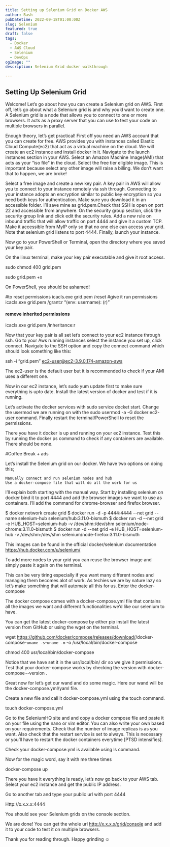 ```yaml
---
title: Setting up Selenium Grid on Docker AWS
author: Bash
pubDatetime: 2022-09-18T01:00:00Z
slug: Selenium
featured: true
draft: false
tags:
  - Docker
  - AWS Cloud
  - Selenium
  - DevOps
ogImage: ""
description: Selenium Grid docker walkthrough

---
```

## Setting Up Selenium Grid 

Welcome! Let’s go about how you can create a Selenium grid on AWS. First off, let’s go about what a Selenium grid is and why you’d want to create one. A Selenium grid is a node that allows you to connect to one or more browsers. It acts as a proxy server that you can use to test your code on multiple browsers in parallel.

Enough theory, let’s get practical! First off you need an AWS account that you can create for free. AWS provides you with instances called Elastic Cloud Compute(ec2) that act as a virtual machine on the cloud. We will create an ec2 instance and install docker in it. Navigate to the launch instances section in your AWS. Select an Amazon Machine Image(AMI) that acts as your “iso file" in the cloud. Select the free tier eligible image. This is important because select any other image will raise a billing. We don’t want that to happen, we are broke!

Select a free image and create a new key pair. A key pair in AWS will allow you to connect to your instance remotely via ssh through. Connecting to your instance adopts an encryption similar to public key encryption so you need both keys for authentication. Make sure you download it in an accessible folder. I’ll save mine as grid.pem.Check that SSH is open on port 22 and accessible from anywhere. On the security group section, click the security group link and click edit the security rules. Add a new rule on inbound traffic that will allow traffic on port 4444 and give it a custom TCP. Make it accessible from MyIP only so that no one else can access your grid. Note that selenium grid listens to port 4444. Finally, launch your instance.

Now go to your PowerShell or Terminal, open the directory where you saved your key pair.

On the linux terminal, make your key pair executable and give it root access.

sudo chmod 400 grid.pem

sudo grid.pem +x

On PowerShell, you should be ashamed!

#to reset permissions
icacls.exe grid.pem /reset
#give it run permissions
icacls.exe grid.pem /grant:r “$($env: username): (r)”

#### remove inherited permissions

icacls.exe grid.pem /inheritance:r

Now that your key pair is all set let’s connect to your ec2 instance through ssh. Go to your Aws running instances select the instance you set up, click connect. Navigate to the SSH option and copy the connect command which should look something like this:

ssh -i “grid.pem” ec2-user@ec2-3.9.0.174-amazon-aws

The ec2-user is the default user but it is recommended to check if your AMI uses a different one.

Now in our ec2 instance, let’s sudo yum update first to make sure everything is upto date. Install the latest version of docker and test if it is running.

Let’s activate the docker services with sudo service docket start. Change the usermod we are running on with the sudo usermod -a -G docker ec2-user command. Finally restart the terminal/PowerShell to reset the permissions.

There you have it docker is up and running on your ec2 instance. Test this by running the docker ps command to check if any containers are available. There should be none.

#Coffee Break + ads

Let’s install the Selenium grid on our docker. We have two options on doing this;

    Manually connect and run selenium nodes and hub
    Use a docker-compose file that will do all the work for us

I’ll explain both starting with the manual way. Start by installing selenium on docker bind it to port 4444 and add the browser images we want to use as containers. I’ll add the command for chrome-browser and firefox browser.

$ docker network create grid
$ docker run -d -p 4444:4444 --net grid --name selenium-hub selenium/hub:3.11.0-bismuth
$ docker run -d --net grid -e HUB_HOST=selenium-hub -v /dev/shm:/dev/shm selenium/node-chrome:3.11.0-bismuth
$ docker run -d --net grid -e HUB_HOST=selenium-hub -v /dev/shm:/dev/shm selenium/node-firefox:3.11.0-bismuth

This images can be found in the official docker/selenium documentation https://hub.docker.com/u/selenium/

To add more nodes to your grid you can reuse the browser image and simply paste it again on the terminal.

This can be very tiring especially if you want many different nodes and managing them becomes alot of work. As techies we are by nature lazy so let’s make something that will automate all this for us. Enter the docker-compose <drumrolls>

The docker compose comes with a docker-compose.yml file that contains all the images we want and different functionalities we’d like our selenium to have.

You can get the latest docker-compose by either pip install the latest version from GitHub or using the wget on the terminal.

wget https://github.com/docker/compose/releases/download/<version>/docker-compose-`uname -s`-`uname -m` -o /usr/local/bin/docker-compose

chmod 400 usr/local/bin/docker-compose

Notice that we have set it in the usr/local/bin/ dir so we give it permissions. Test that your docker-compose works by checking the version with docker-compose --version .

Great now for let’s get our wand and do some magic. Here our wand will be the docker-compose.yml/yaml file.

Create a new file and call it docker-compose.yml using the touch command.

touch docker-compose.yml

Go to the SeleniumHQ site and and copy a docker compose file and paste it on your file using the nano or vim editor. You can also write your own based on your requirements. Check that the number of image replicas is as you want. Also check that the restart service is set to always. This is necessary or you’ll have to restart the docker containers everytime [PTSD intensifies].

Check your docker-compose.yml is available using ls command.

Now for the magic word, say it with me three times

docker-compose up

There you have it everything is ready, let’s now go back to your AWS tab. Select your ec2 instance and get the public IP address.

Go to another tab and type your public url with port 4444

Http://x.x.x.x:4444

You should see your Selenium grids on the console section.

We are done! You can get the whole url http://x.x.x.x/grid/console and add it to your code to test it on multiple browsers.

Thank you for reading through. Happy grinding ☺
